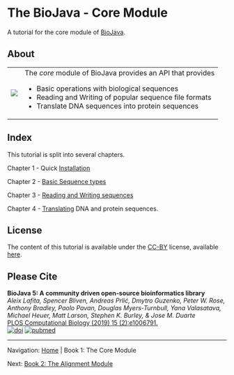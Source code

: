 The BioJava - Core Module
=====================================================

A tutorial for the core module of [BioJava](http://www.biojava.org).

## About
<table>
    <tr>
        <td>
            <img src="img/core.png"/>
        </td>
        <td>
            The <i>core</i> module of BioJava provides an API that provides
            <ul>
                <li>Basic operations with biological sequences</li>
                <li>Reading and Writing of popular sequence file formats</li>
                <li>Translate DNA sequences into protein sequences</li>                
            </ul>
        </td>
    </tr>
</table>   

## Index

This tutorial is split into several chapters.

Chapter 1 - Quick [Installation](installation.md)

Chapter 2 - [Basic Sequence types](sequences.md)

Chapter 3 - [Reading and Writing sequences](readwrite.md)

Chapter 4 - [Translating](translating.md) DNA and protein sequences.

## License

The content of this tutorial is available under the [CC-BY](http://creativecommons.org/licenses/by/3.0/) license, available [here](../license.md).

## Please Cite

**BioJava 5: A community driven open-source bioinformatics library**<br/>
*Aleix Lafita, Spencer Bliven, Andreas Prlić, Dmytro Guzenko, Peter W. Rose, Anthony Bradley, Paolo Pavan, Douglas Myers-Turnbull, Yana Valasatava, Michael Heuer, Matt Larson, Stephen K. Burley, & Jose M. Duarte* <br/>
[PLOS Computational Biology (2019) 15 (2):e1006791.](https://journals.plos.org/ploscompbiol/article?id=10.1371/journal.pcbi.1006791) <br/>
[![doi](https://img.shields.io/badge/doi-10.1371%2Fjournal.pcbi.1006791-blue.svg?style=flat)](https://doi.org/10.1371/journal.pcbi.1006791) [![pubmed](https://img.shields.io/badge/pubmed-30735498-blue.svg?style=flat)](http://www.ncbi.nlm.nih.gov/pubmed/30735498)



<!--automatically generated footer-->

---

Navigation:
[Home](../README.md)
| Book 1: The Core Module

Next: [Book 2: The Alignment Module](../alignment/README.md)
